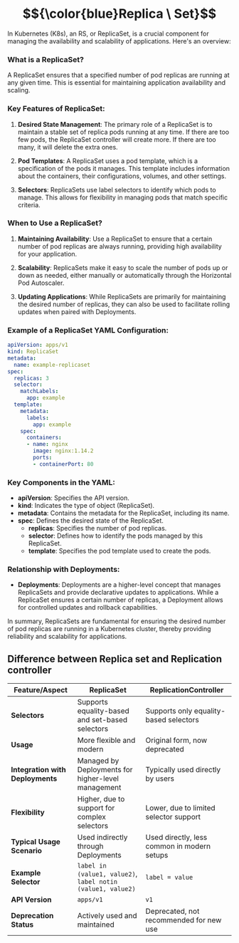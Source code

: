 

# $${\color{blue}Replica \ Set}$$
In Kubernetes (K8s), an RS, or ReplicaSet, is a crucial component for managing the availability and scalability of applications. Here's an overview:

### What is a ReplicaSet?

A ReplicaSet ensures that a specified number of pod replicas are running at any given time. This is essential for maintaining application availability and scaling.

### Key Features of ReplicaSet:

1. **Desired State Management**: The primary role of a ReplicaSet is to maintain a stable set of replica pods running at any time. If there are too few pods, the ReplicaSet controller will create more. If there are too many, it will delete the extra ones.

2. **Pod Templates**: A ReplicaSet uses a pod template, which is a specification of the pods it manages. This template includes information about the containers, their configurations, volumes, and other settings.

3. **Selectors**: ReplicaSets use label selectors to identify which pods to manage. This allows for flexibility in managing pods that match specific criteria.

### When to Use a ReplicaSet?

1. **Maintaining Availability**: Use a ReplicaSet to ensure that a certain number of pod replicas are always running, providing high availability for your application.

2. **Scalability**: ReplicaSets make it easy to scale the number of pods up or down as needed, either manually or automatically through the Horizontal Pod Autoscaler.

3. **Updating Applications**: While ReplicaSets are primarily for maintaining the desired number of replicas, they can also be used to facilitate rolling updates when paired with Deployments.

### Example of a ReplicaSet YAML Configuration:

```yaml
apiVersion: apps/v1
kind: ReplicaSet
metadata:
  name: example-replicaset
spec:
  replicas: 3
  selector:
    matchLabels:
      app: example
  template:
    metadata:
      labels:
        app: example
    spec:
      containers:
      - name: nginx
        image: nginx:1.14.2
        ports:
        - containerPort: 80
```

### Key Components in the YAML:

- **apiVersion**: Specifies the API version.
- **kind**: Indicates the type of object (ReplicaSet).
- **metadata**: Contains the metadata for the ReplicaSet, including its name.
- **spec**: Defines the desired state of the ReplicaSet.
  - **replicas**: Specifies the number of pod replicas.
  - **selector**: Defines how to identify the pods managed by this ReplicaSet.
  - **template**: Specifies the pod template used to create the pods.

### Relationship with Deployments:

- **Deployments**: Deployments are a higher-level concept that manages ReplicaSets and provide declarative updates to applications. While a ReplicaSet ensures a certain number of replicas, a Deployment allows for controlled updates and rollback capabilities.

In summary, ReplicaSets are fundamental for ensuring the desired number of pod replicas are running in a Kubernetes cluster, thereby providing reliability and scalability for applications.

## Difference between Replica set and Replication controller 

| Feature/Aspect                | ReplicaSet                                | ReplicationController                       |
|-------------------------------|-------------------------------------------|---------------------------------------------|
| **Selectors**                 | Supports equality-based and set-based selectors | Supports only equality-based selectors     |
| **Usage**                     | More flexible and modern                  | Original form, now deprecated              |
| **Integration with Deployments** | Managed by Deployments for higher-level management | Typically used directly by users           |
| **Flexibility**               | Higher, due to support for complex selectors | Lower, due to limited selector support     |
| **Typical Usage Scenario**    | Used indirectly through Deployments       | Used directly, less common in modern setups |
| **Example Selector**          | `label in (value1, value2)`, `label notin (value1, value2)` | `label = value`                           |
| **API Version**               | `apps/v1`                                 | `v1`                                        |
| **Deprecation Status**        | Actively used and maintained              | Deprecated, not recommended for new use     |
